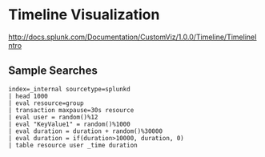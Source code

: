 # Timeline Visualization

http://docs.splunk.com/Documentation/CustomViz/1.0.0/Timeline/TimelineIntro

## Sample Searches
```
index=_internal sourcetype=splunkd  
| head 1000  
| eval resource=group  
| transaction maxpause=30s resource  
| eval user = random()%12 
| eval "KeyValue1" = random()%1000 
| eval duration = duration + random()%30000 
| eval duration = if(duration>10000, duration, 0) 
| table resource user _time duration
```